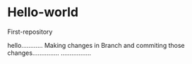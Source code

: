 # Hello-world
First-repository

hello............
Making changes in Branch and commiting those changes...............
.................
